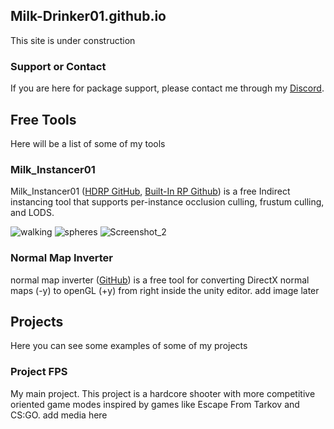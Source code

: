 ## Milk-Drinker01.github.io
This site is under construction

### Support or Contact
If you are here for package support, please contact me through my [Discord](https://discord.gg/utduGay3Nu). 


## **Free Tools**
Here will be a list of some of my tools

### Milk_Instancer01
Milk_Instancer01 ([HDRP GitHub](https://github.com/Milk-Drinker01/Milk_Instancer01), [Built-In RP Github](https://github.com/Milk-Drinker01/Milk_Instancer_Standard)) is a free Indirect instancing tool that supports per-instance occlusion culling, frustum culling, and LODS.

![walking](https://user-images.githubusercontent.com/59656122/143317319-14eb5d2f-3adf-45b2-9dfd-b1ea95af971b.gif)
![spheres](https://user-images.githubusercontent.com/59656122/153914007-831e1b7a-1691-46d4-a8eb-6735d22894cc.gif)
![Screenshot_2](https://user-images.githubusercontent.com/59656122/157997969-45608cbc-daec-4d1a-85d0-aba038485d9f.png)

### Normal Map Inverter
normal map inverter ([GitHub](https://github.com/Milk-Drinker01/UnityNormalMapInverter)) is a free tool for converting DirectX normal maps (-y) to openGL (+y) from right inside the unity editor.
add image later


## **Projects**
Here you can see some examples of some of my projects

### Project FPS
My main project. This project is a hardcore shooter with more competitive oriented game modes inspired by games like Escape From Tarkov and CS:GO.
add media here
